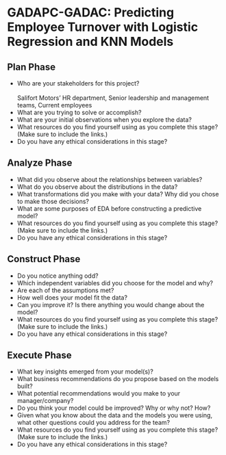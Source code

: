 # GADAPC-GADAC: Predicting Employee Turnover with Logistic Regression and KNN Models

## Plan Phase

* Who are your stakeholders for this project? <br><br>
  Salifort Motors’ HR department, Senior leadership and management teams, Current employees <br>
* What are you trying to solve or accomplish? <br>
* What are your initial observations when you explore the data? <br> 
* What resources do you find yourself using as you complete this stage? (Make sure to include the links.) <br>
* Do you have any ethical considerations in this stage? <br>

## Analyze Phase

* What did you observe about the relationships between variables?
* What do you observe about the distributions in the data?
* What transformations did you make with your data? Why did you chose to make those decisions?
* What are some purposes of EDA before constructing a predictive model?
* What resources do you find yourself using as you complete this stage? (Make sure to include the links.)
* Do you have any ethical considerations in this stage?

## Construct Phase

* Do you notice anything odd?
* Which independent variables did you choose for the model and why?
* Are each of the assumptions met?
* How well does your model fit the data?
* Can you improve it? Is there anything you would change about the model?
* What resources do you find yourself using as you complete this stage? (Make sure to include the links.)
* Do you have any ethical considerations in this stage?

## Execute Phase

* What key insights emerged from your model(s)?
* What business recommendations do you propose based on the models built?
* What potential recommendations would you make to your manager/company?
* Do you think your model could be improved? Why or why not? How?
* Given what you know about the data and the models you were using, what other questions could you address for the team?
* What resources do you find yourself using as you complete this stage? (Make sure to include the links.)
* Do you have any ethical considerations in this stage?

